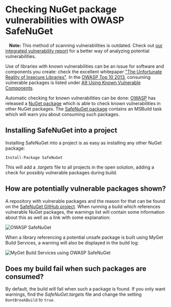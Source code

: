 # Checking NuGet package vulnerabilities with OWASP SafeNuGet 

<p class="alert alert-warning">
    <strong>Note:</strong> This method of scanning vulnerabilities is outdated. Check out <a href="/docs/reference/vulnerability-report">our integrated vulnerability report</a> for a better way of analyzing potential vulnerabilities.
</p>

Use of libraries with known vulnerabilities can be an issue for software and components you create: check the excellent whitepaper ["The Unfortunate Reality of Insecure Libraries"](https://www.aspectsecurity.com/uploads/downloads/2012/03/Aspect-Security-The-Unfortunate-Reality-of-Insecure-Libraries.pdf). In the [OWASP Top 10 2013](https://www.owasp.org/index.php/Top_10#OWASP_Top_10_for_2013), consuming vulnerable packages is listed under [A9 Using Known Vulnerable Components](https://www.owasp.org/index.php/Top_10_2013-A9-Using_Components_with_Known_Vulnerabilities).

Automatic checking for known vulnerabilities can be done: [OWASP](https://www.owasp.org/) has released a [NuGet package](https://www.nuget.org/packages/SafeNuGet/) which is able to check known vulnerabilities in other NuGet packages. The [SafeNuGet package](https://github.com/OWASP/SafeNuGet) contains an MSBuild task which will warn you about consuming such packages.

## Installing SafeNuGet into a project

Installing SafeNuGet into a project is as easy as installing any other NuGet package:

	Install-Package SafeNuGet

This will add a *.targets* file to all projects in the open solution, adding a check for possibly vulnerable packages during build.

## How are potentially vulnerable packages shown?

A repository with vulnerable packages and the reason for that can be found on the [SafeNuGet GitHub project](https://github.com/OWASP/SafeNuGet). When running a build which references vulnerable NuGet packages, the warnings list will contain some information about this as well as a link with some explanation:

![OWASP SafeNuGet](Images/owasp-warning.png)

When a library referencing a potential unsafe package is built using MyGet Build Services, a warning will also be displayed in the build log:

![MyGet Build Services using OWASP SafeNuGet](Images/build-services-owasp.png)

## Does my build fail when such packages are consumed?

By default, the build will fail when such a package is found. If you only want warnings, find the *SafeNuGet.targets* file and change the setting `DontBreakBuild` to `true`.
